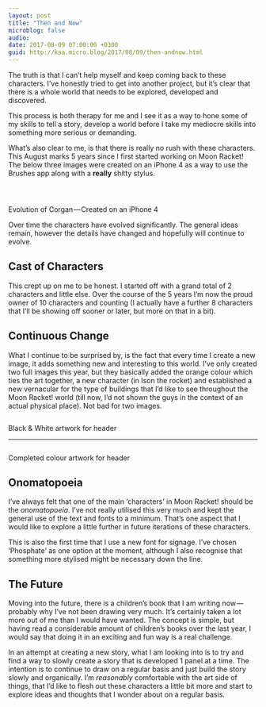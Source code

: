 ```yaml
---
layout: post
title: "Then and Now"
microblog: false
audio: 
date: 2017-08-09 07:00:00 +0300
guid: http://kaa.micro.blog/2017/08/09/then-andnow.html
---
```

<p>The truth is that I can’t help myself and keep coming back to these characters. I’ve honestly tried to get into another project, but it’s clear that there is a whole world that needs to be explored, developed and discovered.</p>

<p>This process is both therapy for me and I see it as a way to hone some of my skills to tell a story, develop a world before I take my mediocre skills into something more serious or demanding.</p>

<p>What’s also clear to me, is that there is really no rush with these characters. This August marks 5 years since I first started working on Moon Racket! The below three images were created on an iPhone 4 as a way to use the Brushes app along with a <strong>really</strong> shitty stylus.</p>

<p><img src="http://www.kaa.bz/uploads/2018/d97975fb91.jpg" alt="" /></p>

<p><img src="http://www.kaa.bz/uploads/2018/c70fd133dd.jpg" alt="" /></p>

<p><img src="http://www.kaa.bz/uploads/2018/2ecc72e8cd.jpg" alt="" /></p>

<p>Evolution of Corgan — Created on an iPhone 4</p>

<p>Over time the characters have evolved significantly. The general ideas remain, however the details have changed and hopefully will continue to evolve.</p>

<h2>Cast of Characters</h2>

<p>This crept up on me to be honest. I started off with a grand total of 2 characters and little else. Over the course of the 5 years I’m now the proud owner of 10 characters and counting (I actually have a further 8 characters that I’ll be showing off sooner or later, but more on that in a bit).</p>

<h2>Continuous Change</h2>

<p>What I continue to be surprised by, is the fact that every time I create a new image, it adds something new and interesting to this world. I’ve only created two full images this year, but they basically added the orange colour which ties the art together, a new character (in Ison the rocket) and established a new vernacular for the type of buildings that I’d like to see throughout the Moon Racket! world (till now, I’d not shown the guys in the context of an actual physical place). Not bad for two images.</p>

<p><img src="http://www.kaa.bz/uploads/2018/e89a96e1c4.jpg" alt="" /></p>

<p>Black &amp; White artwork for header</p>

<hr /><p><img src="http://www.kaa.bz/uploads/2018/252800b7e8.jpg" alt="" /></p>

<p>Completed colour artwork for header</p>

<h2>Onomatopoeia</h2>

<p>I’ve always felt that one of the main ‘characters’ in Moon Racket! should be the <em>onomatopoeia</em>. I’ve not really utilised this very much and kept the general use of the text and fonts to a minimum. That’s one aspect that I would like to explore a little further in future iterations of these characters.</p>

<p>This is also the first time that I use a new font for signage. I’ve chosen ‘Phosphate’ as one option at the moment, although I also recognise that something more stylised might be necessary down the line.</p>

<h2>The Future</h2>

<p>Moving into the future, there is a children’s book that I am writing now — probably why I’ve not been drawing very much. It’s certainly taken a lot more out of me than I would have wanted. The concept is simple, but having read a considerable amount of children’s books over the last year, I would say that doing it in an exciting and fun way is a real challenge.</p>

<p>In an attempt at creating a new story, what I am looking into is to try and find a way to slowly create a story that is developed 1 panel at a time. The intention is to continue to draw on a regular basis and just build the story slowly and organically. I’m <em>reasonably</em> comfortable with the art side of things, that I’d like to flesh out these characters a little bit more and start to explore ideas and thoughts that I wonder about on a regular basis.</p>
